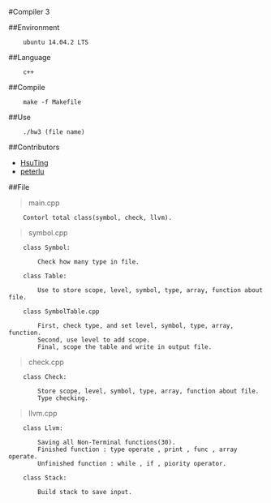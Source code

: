 #Compiler 3

##Environment

```
	ubuntu 14.04.2 LTS
```

##Language

```
	c++
```

##Compile

```
	make -f Makefile
```

##Use

```
	./hw3 (file name)
```

##Contributors

- [HsuTing](https://github.com/HsuTing)
- [peterlu](https://github.com/peterlu14)

##File

> main.cpp
```
	Contorl total class(symbol, check, llvm).
```

> symbol.cpp
```
	class Symbol:

		Check how many type in file.

	class Table:

		Use to store scope, level, symbol, type, array, function about file.

	class SymbolTable.cpp

		First, check type, and set level, symbol, type, array, function.
		Second, use level to add scope.
		Final, scope the table and write in output file.
```

> check.cpp
```
	class Check:
		
		Store scope, level, symbol, type, array, function about file.
		Type checking.
```

> llvm.cpp
```
	class Llvm:
		
		Saving all Non-Terminal functions(30).
		Finished function : type operate , print , func , array operate.
		Unfinished function : while , if , piority operator.

	class Stack:
		
		Build stack to save input.
```

